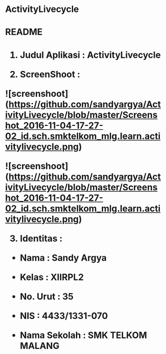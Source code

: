 # ActivityLivecycle

<h1>README<h1>

1. Judul Aplikasi   : ActivityLivecycle

2. ScreenShoot      :

![screenshoot] (https://github.com/sandyargya/ActivityLivecycle/blob/master/Screenshot_2016-11-04-17-27-02_id.sch.smktelkom_mlg.learn.activitylivecycle.png)

![screenshoot] (https://github.com/sandyargya/ActivityLivecycle/blob/master/Screenshot_2016-11-04-17-27-02_id.sch.smktelkom_mlg.learn.activitylivecycle.png)

3. Identitas        :

  * Nama : Sandy Argya
  
  * Kelas : XIIRPL2

  * No. Urut : 35

  * NIS : 4433/1331-070

  * Nama Sekolah : SMK TELKOM MALANG
